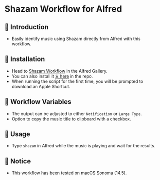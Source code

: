 # Shazam Workflow for Alfred

## 🤔 Introduction

- Easily identify music using Shazam directly from Alfred with this workflow.

## 🚀 Installation

- Head to [Shazam Workflow](https://alfred.app/workflows/svenko99/shazam/) in the Alfred Gallery.
- You can also install it [⤓ here](https://github.com/svenko99/alfred-shazam/releases/latest/download/Shazam.alfredworkflow) in the repo.
- When running the script for the first time, you will be prompted to download an Apple Shortcut.

## 🔧 Workflow Variables

- The output can be adjusted to either `Notification` or `Large Type`.
- Option to copy the music title to clipboard with a checkbox.

## 🔄 Usage

- Type `shazam` in Alfred while the music is playing and wait for the results.

## 📝 Notice

- This workflow has been tested on macOS Sonoma (14.5).
